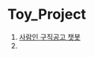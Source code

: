 # Toy_Project


1. [사람인 구직공고 챗봇](https://github.com/sblee1031/Toy_Project/tree/main/SaramIn_Python)
2. 



